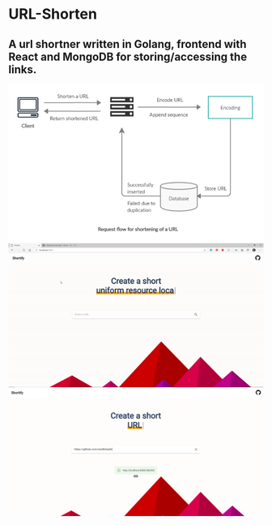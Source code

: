 ﻿ # URL-Shorten

## A url shortner written in Golang, frontend with React and MongoDB for storing/accessing the links.

![Request URL](https://github.com/reedkihaddi/URL-Shorten/blob/master/src/request_url.png)
![showCaseGIF](https://github.com/reedkihaddi/URL-Shorten/blob/master/src/showCaseGIF.gif)
![showCase](https://github.com/reedkihaddi/URL-Shorten/blob/master/src/showcase.png)

